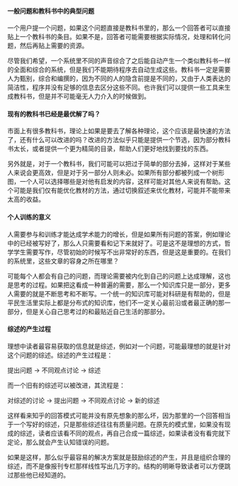 #### 一般问题和教科书中的典型问题

一个用户提一个问题，如果这个问题直接是教科书里的，那么一个回答者可以直接贴上一个教科书的条目。如果不是，回答者可能需要根据实际情况，处理和转化问题，然后再贴上需要的资源。

尽管我们希望，一个系统里不同的声音综合了之后能自动产生一个类似教科书一样的全面和综合的系统，但是我们不能期待程序去自动生成这些。教科书一定是需要人为甄别，综合和编撰的，因为不同的人的隐含前提是不同的，又由于人类表达的简洁性，程序并没有足够的信息去区分这些不同。也许我们可以提供一些工具来生成教科书，但是并不可能毫无人力介入的时候做到。

#### 现有的教科书已经是最优解了吗？

市面上有很多教科书，理论上如果是要去了解各种理论，这个应该是最快速的方法了，还有什么可以改进的吗？改进的方法似乎只能是提供一个节选，因为部分教科书太长，或者提供一个更为精简的目录，帮助人们更好地找到要找的东西。

另外就是，对于一个教科书，我们可能可以把过于简单的部分去掉，这样对于某些人来说会更高效，但是对于另一部分人则未必。如果所有部分都被列成一个树形图，一个人可以选择哪些是对他有启发的内容，这样可能对其他人来说有帮助。这个可能是我们仅有能优化教材的方法，通过切换叙述来优化教材，可能并不能带来太高的收益。

#### 个人训练的意义

人需要参与和训练才能达成学术能力的增长，但是如果所有问题的答案，例如理论中的已经被写好了，那么人只需要看和记下来就好了。可是这不是理想的方式，哲学学生需要写作，尽管初始的时候写不出非常好的东西，但是这是重要的。在我们的系统里，这些文章的容身之所在哪里？

可能每个人都会有自己的问题，而理论需要被内化到自己的问题上达成理解，这也是思考的过程。如果把这看成一种普遍的需要，那么一个知识库只是一部分，更多人需要的就是不断思考和不断写。一个统一的知识库可能对科研是有帮助的，但是平民生活里实际上都是分布式的知识库，他们不一定关心最前沿或者最正确的那一部分，但是关心自己思考过的和最贴近自己生活的那部分。

#### 综述的产生过程

理想中读者最容易获取的信息就是综述，例如对一个问题，可能最理想的就是针对这个问题的综述。综述的产生过程是：

提出问题 -> 不同观点讨论 -> 综述

而一个旧有的综述可以被改进，其流程是：

对综述的讨论 -> 提出问题 -> 不同观点讨论 -> 新的综述

这样看来知乎的回答模式可能并没有原先想象的那么坏，因为那里的一个回答相当于一个写好的综述，只是那些综述往往有质量问题。在原先的模式里，如果没有现成的综述，读者应该看不同的观点，再自己合成一篇综述，如果读者没有看完就下定论，那么就会产生认知错误的问题。

如果是这样，那么似乎最容易的解决方案就是鼓励综述的产生，并且是组织合理的综述，而不是像报刊专栏那样线性写出几万字的。结构的明晰导致读者可以方便跳过那些他已经知道的。
